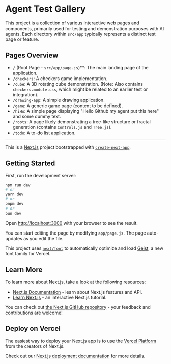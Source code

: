 # Agent Test Gallery

This project is a collection of various interactive web pages and components, primarily used for testing and demonstration purposes with AI agents. Each directory within `src/app` typically represents a distinct test page or feature.

## Pages Overview

*   `/` (Root Page - `src/app/page.js`)**: The main landing page of the application.
*   `/checkers`: A checkers game implementation.
*   `/cube`: A 3D rotating cube demonstration. (Note: Also contains `checkers.module.css`, which might be related to an earlier test or integration).
*   `/drawing-app`: A simple drawing application.
*   `/game`: A generic game page (content to be defined).
*   `/hiHo`: A simple page displaying "Hello Github my agent put this here" and some dummy text.
*   `/roots`: A page likely demonstrating a tree-like structure or fractal generation (contains `Controls.js` and `Tree.js`).
*   `/todo`: A to-do list application.

---

This is a [Next.js](https://nextjs.org) project bootstrapped with [`create-next-app`](https://nextjs.org/docs/app/api-reference/cli/create-next-app).

## Getting Started

First, run the development server:

```bash
npm run dev
# or
yarn dev
# or
pnpm dev
# or
bun dev
```

Open [http://localhost:3000](http://localhost:3000) with your browser to see the result.

You can start editing the page by modifying `app/page.js`. The page auto-updates as you edit the file.

This project uses [`next/font`](https://nextjs.org/docs/app/building-your-application/optimizing/fonts) to automatically optimize and load [Geist](https://vercel.com/font), a new font family for Vercel.

## Learn More

To learn more about Next.js, take a look at the following resources:

- [Next.js Documentation](https://nextjs.org/docs) - learn about Next.js features and API.
- [Learn Next.js](https://nextjs.org/learn) - an interactive Next.js tutorial.

You can check out [the Next.js GitHub repository](https://github.com/vercel/next.js) - your feedback and contributions are welcome!

## Deploy on Vercel

The easiest way to deploy your Next.js app is to use the [Vercel Platform](https://vercel.com/new?utm_medium=default-template&filter=next.js&utm_source=create-next-app&utm_campaign=create-next-app-readme) from the creators of Next.js.

Check out our [Next.js deployment documentation](https://nextjs.org/docs/app/building-your-application/deploying) for more details.
